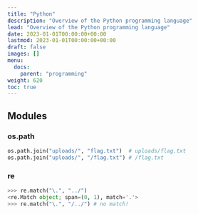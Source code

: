 ```yaml
---
title: "Python"
description: "Overview of the Python programming language"
lead: "Overview of the Python programming language"
date: 2023-01-01T00:00:00+00:00
lastmod: 2023-01-01T00:00:00+00:00
draft: false
images: []
menu:
  docs:
    parent: "programming"
weight: 620
toc: true
---
```


## Modules

### os.path

```python
os.path.join("uploads/", "flag.txt")  # uploads/flag.txt
os.path.join("uploads/", "/flag.txt") # /flag.txt
```

### re

```python
>>> re.match("\.", "../")
<re.Match object; span=(0, 1), match='.'>
>>> re.match("\.", "/../") # no match!
```
